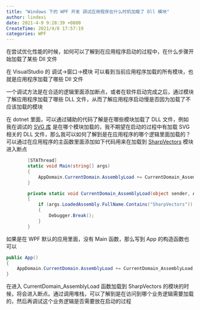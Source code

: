 ```yaml
---
title: "Windows 下的 WPF 开发 调试应用程序在什么时机加载了 Dll 模块"
author: lindexi
date: 2021-4-9 9:28:39 +0800
CreateTime: 2021/4/8 17:57:19
categories: WPF
---
```


在尝试优化性能的时候，如何可以了解到在应用程序启动的过程中，在什么步骤开始加载了某些 Dll 文件

<!--more-->


<!-- CreateTime:2021/4/8 17:57:19 -->

<!-- 发布 -->

在 VisualStudio 的 调试->窗口->模块 可以看到当前应用程序加载的所有模块，也就是应用程序加载了哪些 Dll 文件

一个调试方法是在合适的逻辑里面添加断点，或者在软件启动完成之后，通过模块了解应用程序加载了哪些 DLL 文件，从而了解应用程序启动慢是否因为加载了不应该加载的模块

在 dotnet 里面，可以通过辅助的代码了解是在哪些模块加载了 DLL 文件，例如我在调试的 [SVG 库](https://github.com/dotnet-campus/SharpVectors) 是在哪个模块加载的，我不期望在启动的过程中有加载 SVG 相关的 DLL 文件，那么我可以如何了解到是在应用程序的哪个逻辑里面加载的？可以通过在应用程序的主函数里面添加如下代码用来在加载到 [SharpVectors](https://github.com/dotnet-campus/SharpVectors) 模块进入断点

```csharp
        [STAThread]
        static void Main(string[] args)
        {
            AppDomain.CurrentDomain.AssemblyLoad += CurrentDomain_AssemblyLoad;
        }

        private static void CurrentDomain_AssemblyLoad(object sender, AssemblyLoadEventArgs args)
        {
            if (args.LoadedAssembly.FullName.Contains("SharpVectors"))
            {
                Debugger.Break();
            }
        }
```

如果是在 WPF 默认的应用里面，没有 Main 函数，那么写到 App 的构造函数也可以

```csharp
public App()
{
    AppDomain.CurrentDomain.AssemblyLoad += CurrentDomain_AssemblyLoad;
}
```

在进入 CurrentDomain_AssemblyLoad 函数加载到 SharpVectors 的模块的时候，将会进入断点。通过调用堆栈，可以了解到是在访问到哪个业务逻辑需要加载的，然后再调试这个业务逻辑是否需要放在启动的过程

